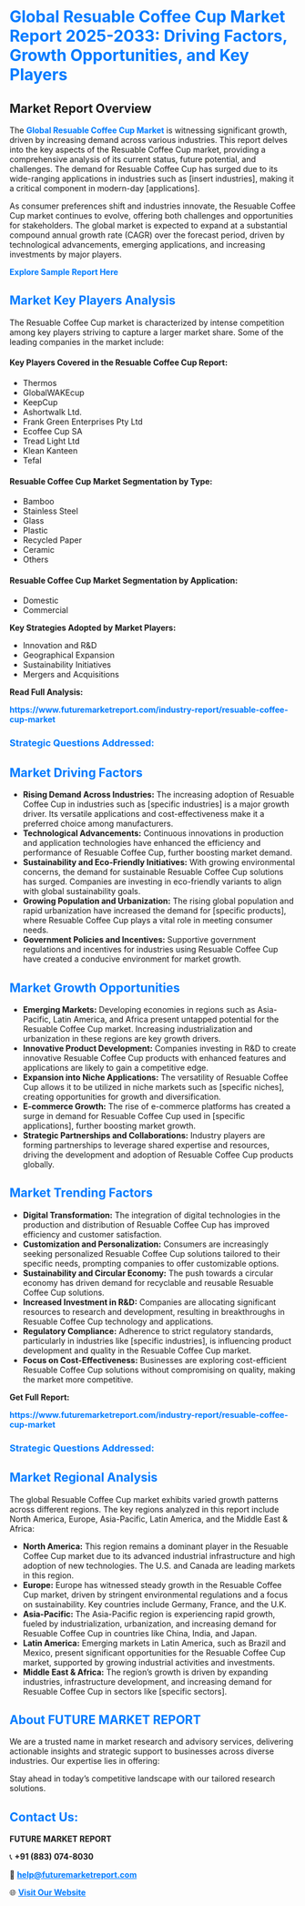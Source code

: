 <h1 style="color: #007BFF;">Global Resuable Coffee Cup Market Report 2025-2033: Driving Factors, Growth Opportunities, and Key Players</h1>

<section id="overview">
<h2>Market Report Overview</h2>
<p>The <a href="https://www.futuremarketreport.com/industry-report/resuable-coffee-cup-market" style="color: #007BFF; text-decoration: none;"><strong>Global Resuable Coffee Cup Market</strong></a> is witnessing significant growth, driven by increasing demand across various industries. This report delves into the key aspects of the Resuable Coffee Cup market, providing a comprehensive analysis of its current status, future potential, and challenges. The demand for Resuable Coffee Cup has surged due to its wide-ranging applications in industries such as [insert industries], making it a critical component in modern-day [applications].</p>
<p>As consumer preferences shift and industries innovate, the Resuable Coffee Cup market continues to evolve, offering both challenges and opportunities for stakeholders. The global market is expected to expand at a substantial compound annual growth rate (CAGR) over the forecast period, driven by technological advancements, emerging applications, and increasing investments by major players.</p>
</section>

<section id="overview">
<p><a href="https://www.futuremarketreport.com/request-sample/reportId=59124" style="color: #007BFF; text-decoration: none;"><strong>Explore Sample Report Here</strong></a></p>
</section>

<section id="key-players">
<h2 style="color: #007BFF;">Market Key Players Analysis</h2>
<p>The Resuable Coffee Cup market is characterized by intense competition among key players striving to capture a larger market share. Some of the leading companies in the market include:</p>
<h4>Key Players Covered in the Resuable Coffee Cup Report:</h4>
<ul><li>Thermos</li><li>GlobalWAKEcup</li><li>KeepCup</li><li>Ashortwalk Ltd.</li><li>Frank Green Enterprises Pty Ltd</li><li>Ecoffee Cup SA</li><li>Tread Light Ltd</li><li>Klean Kanteen</li><li>Tefal</li></ul>
<h4>Resuable Coffee Cup Market Segmentation by Type:</h4>
<ul><li>Bamboo</li><li>Stainless Steel</li><li>Glass</li><li>Plastic</li><li>Recycled Paper</li><li>Ceramic</li><li>Others</li></ul>

<h4>Resuable Coffee Cup Market Segmentation by Application:</h4>
<ul><li>Domestic</li><li>Commercial</li></ul>
<p><strong>Key Strategies Adopted by Market Players:</strong></p>
<ul>
<li>Innovation and R&D</li>
<li>Geographical Expansion</li>
<li>Sustainability Initiatives</li>
<li>Mergers and Acquisitions</li>
</ul>
</section>

<section>
<p><strong>Read Full Analysis: </strong></p><a href="https://www.futuremarketreport.com/industry-report/resuable-coffee-cup-market" style="color: #007BFF; text-decoration: none;"><strong>https://www.futuremarketreport.com/industry-report/resuable-coffee-cup-market</strong></a>
<h3 style="color: #007BFF;">Strategic Questions Addressed:</h3>
</section>

<section id="driving-factors">
<h2 style="color: #007BFF;">Market Driving Factors</h2>
<ul>
<li><strong>Rising Demand Across Industries:</strong> The increasing adoption of Resuable Coffee Cup in industries such as [specific industries] is a major growth driver. Its versatile applications and cost-effectiveness make it a preferred choice among manufacturers.</li>
<li><strong>Technological Advancements:</strong> Continuous innovations in production and application technologies have enhanced the efficiency and performance of Resuable Coffee Cup, further boosting market demand.</li>
<li><strong>Sustainability and Eco-Friendly Initiatives:</strong> With growing environmental concerns, the demand for sustainable Resuable Coffee Cup solutions has surged. Companies are investing in eco-friendly variants to align with global sustainability goals.</li>
<li><strong>Growing Population and Urbanization:</strong> The rising global population and rapid urbanization have increased the demand for [specific products], where Resuable Coffee Cup plays a vital role in meeting consumer needs.</li>
<li><strong>Government Policies and Incentives:</strong> Supportive government regulations and incentives for industries using Resuable Coffee Cup have created a conducive environment for market growth.</li>
</ul>
</section>

<section id="growth-opportunities">
<h2 style="color: #007BFF;">Market Growth Opportunities</h2>
<ul>
<li><strong>Emerging Markets:</strong> Developing economies in regions such as Asia-Pacific, Latin America, and Africa present untapped potential for the Resuable Coffee Cup market. Increasing industrialization and urbanization in these regions are key growth drivers.</li>
<li><strong>Innovative Product Development:</strong> Companies investing in R&D to create innovative Resuable Coffee Cup products with enhanced features and applications are likely to gain a competitive edge.</li>
<li><strong>Expansion into Niche Applications:</strong> The versatility of Resuable Coffee Cup allows it to be utilized in niche markets such as [specific niches], creating opportunities for growth and diversification.</li>
<li><strong>E-commerce Growth:</strong> The rise of e-commerce platforms has created a surge in demand for Resuable Coffee Cup used in [specific applications], further boosting market growth.</li>
<li><strong>Strategic Partnerships and Collaborations:</strong> Industry players are forming partnerships to leverage shared expertise and resources, driving the development and adoption of Resuable Coffee Cup products globally.</li>
</ul>
</section>

<section id="trending-factors">
<h2 style="color: #007BFF;">Market Trending Factors</h2>
<ul>
<li><strong>Digital Transformation:</strong> The integration of digital technologies in the production and distribution of Resuable Coffee Cup has improved efficiency and customer satisfaction.</li>
<li><strong>Customization and Personalization:</strong> Consumers are increasingly seeking personalized Resuable Coffee Cup solutions tailored to their specific needs, prompting companies to offer customizable options.</li>
<li><strong>Sustainability and Circular Economy:</strong> The push towards a circular economy has driven demand for recyclable and reusable Resuable Coffee Cup solutions.</li>
<li><strong>Increased Investment in R&D:</strong> Companies are allocating significant resources to research and development, resulting in breakthroughs in Resuable Coffee Cup technology and applications.</li>
<li><strong>Regulatory Compliance:</strong> Adherence to strict regulatory standards, particularly in industries like [specific industries], is influencing product development and quality in the Resuable Coffee Cup market.</li>
<li><strong>Focus on Cost-Effectiveness:</strong> Businesses are exploring cost-efficient Resuable Coffee Cup solutions without compromising on quality, making the market more competitive.</li>
</ul>
</section>

<section>
<p><strong>Get Full Report: </strong></p><a href="https://www.futuremarketreport.com/industry-report/resuable-coffee-cup-market" style="color: #007BFF; text-decoration: none;"><strong>https://www.futuremarketreport.com/industry-report/resuable-coffee-cup-market</strong></a>
<h3 style="color: #007BFF;">Strategic Questions Addressed:</h3>
</section>


<section id="regional-analysis">
<h2 style="color: #007BFF;">Market Regional Analysis</h2>
<p>The global Resuable Coffee Cup market exhibits varied growth patterns across different regions. The key regions analyzed in this report include North America, Europe, Asia-Pacific, Latin America, and the Middle East & Africa:</p>
<ul>
<li><strong>North America:</strong> This region remains a dominant player in the Resuable Coffee Cup market due to its advanced industrial infrastructure and high adoption of new technologies. The U.S. and Canada are leading markets in this region.</li>
<li><strong>Europe:</strong> Europe has witnessed steady growth in the Resuable Coffee Cup market, driven by stringent environmental regulations and a focus on sustainability. Key countries include Germany, France, and the U.K.</li>
<li><strong>Asia-Pacific:</strong> The Asia-Pacific region is experiencing rapid growth, fueled by industrialization, urbanization, and increasing demand for Resuable Coffee Cup in countries like China, India, and Japan.</li>
<li><strong>Latin America:</strong> Emerging markets in Latin America, such as Brazil and Mexico, present significant opportunities for the Resuable Coffee Cup market, supported by growing industrial activities and investments.</li>
<li><strong>Middle East & Africa:</strong> The region’s growth is driven by expanding industries, infrastructure development, and increasing demand for Resuable Coffee Cup in sectors like [specific sectors].</li>
</ul>
</section>

<footer>
<h2 style="color: #007BFF;">About FUTURE MARKET REPORT</h2>
<p>We are a trusted name in market research and advisory services, delivering actionable insights and strategic support to businesses across diverse industries. Our expertise lies in offering:</p>

<p>Stay ahead in today’s competitive landscape with our tailored research solutions.</p>

<h2 style="color: #007BFF;">Contact Us:</h2>
<p><strong>FUTURE MARKET REPORT</strong></p>
<p>📞 <strong>+91 (883) 074-8030</strong></p>
<p>📧 <strong><a href="mailto:help@futuremarketreport.com" style="color: #007BFF;">help@futuremarketreport.com</a></strong></p>
<p>🌐 <strong><a href="https://www.futuremarketreport.com/" style="color: #007BFF;">Visit Our Website</a></strong></p>
</footer>